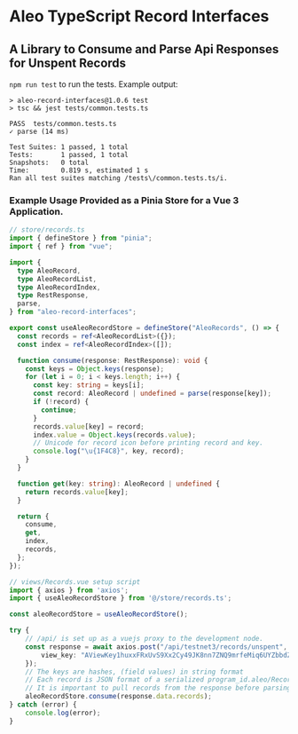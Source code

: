 # Aleo TypeScript Record Interfaces
## A Library to Consume and Parse Api Responses for Unspent Records

`npm run test` to run the tests.
Example output:

    > aleo-record-interfaces@1.0.6 test
    > tsc && jest tests/common.tests.ts

    PASS  tests/common.tests.ts
    ✓ parse (14 ms)

    Test Suites: 1 passed, 1 total
    Tests:       1 passed, 1 total
    Snapshots:   0 total
    Time:        0.819 s, estimated 1 s
    Ran all test suites matching /tests\/common.tests.ts/i.

### Example Usage Provided as a Pinia Store for a Vue 3 Application.

```typescript
// store/records.ts
import { defineStore } from "pinia";
import { ref } from "vue";

import {
  type AleoRecord,
  type AleoRecordList,
  type AleoRecordIndex,
  type RestResponse,
  parse,
} from "aleo-record-interfaces";

export const useAleoRecordStore = defineStore("AleoRecords", () => {
  const records = ref<AleoRecordList>({});
  const index = ref<AleoRecordIndex>([]);

  function consume(response: RestResponse): void {
    const keys = Object.keys(response);
    for (let i = 0; i < keys.length; i++) {
      const key: string = keys[i];
      const record: AleoRecord | undefined = parse(response[key]);
      if (!record) {
        continue;
      }
      records.value[key] = record;
      index.value = Object.keys(records.value);
      // Unicode for record icon before printing record and key.
      console.log("\u{1F4C8}", key, record);
    }
  }

  function get(key: string): AleoRecord | undefined {
    return records.value[key];
  }

  return {
    consume,
    get,
    index,
    records,
  };
});
```

```typescript
// views/Records.vue setup script
import { axios } from 'axios';
import { useAleoRecordStore } from '@/store/records.ts';

const aleoRecordStore = useAleoRecordStore();

try {
    // /api/ is set up as a vuejs proxy to the development node.
    const response = await axios.post("/api/testnet3/records/unspent", {
        view_key: "AViewKey1huxxFRxUvS9Xx2Cy49JK8nn7ZNQ9mrfeMiq6UYZbbdZ5",
    });
    // The keys are hashes, (field values) in string format
    // Each record is JSON format of a serialized program_id.aleo/Record.record
    // It is important to pull records from the response before parsing
    aleoRecordStore.consume(response.data.records); 
} catch (error) {
    console.log(error);
}
```